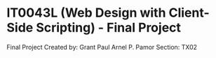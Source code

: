 # IT0043L (Web Design with Client-Side Scripting) - Final Project

Final Project
Created by: Grant Paul Arnel P. Pamor
Section: TX02
